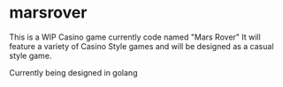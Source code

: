 # marsrover

This is a WIP Casino game currently code named "Mars Rover" It will feature a variety of Casino Style games and will be designed as a casual style game.

Currently being designed in golang
